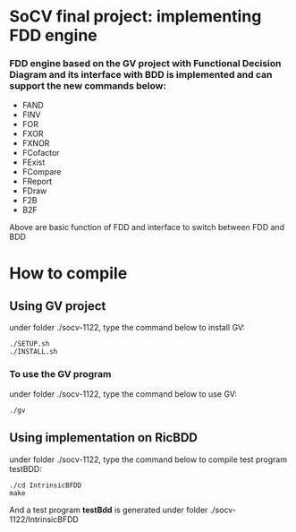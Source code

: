 # SoCV final project: implementing FDD engine

### FDD engine based on the GV project with Functional Decision Diagram and its interface with BDD is implemented and can support the new commands below:
- FAND
- FINV
- FOR
- FXOR
- FXNOR
- FCofactor
- FExist 
- FCompare 
- FReport
- FDraw
- F2B
- B2F

Above are basic function of FDD and interface to switch between FDD and BDD

# How to compile
## Using GV project
under folder ./socv-1122, type the command below to install GV:
```json=
./SETUP.sh
./INSTALL.sh 
```

### To use the GV program
under folder ./socv-1122, type the command below to use GV:
```json=
./gv
```

## Using implementation on RicBDD
under folder ./socv-1122, type the command below to compile test program testBDD:
```json=
./cd IntrinsicBFDD
make
```

And a test program **testBdd** is generated under folder ./socv-1122/IntrinsicBFDD
